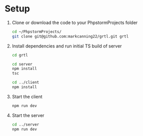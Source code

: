 # Setup

1. Clone or download the code to your PhpstormProjects folder
    ```sh
    cd ~/PhpstormProjects/
    git clone git@github.com:markcanning22/grtl.git grtl
    ```
2. Install dependencies and run initial TS build of server
    ```sh
   cd grtl

   cd server
   npm install
   tsc

   cd ../client
   npm install
   ```
3. Start the client
    ```sh
    npm run dev
    ```
4. Start the server
    ```sh
    cd ../server
    npm run dev
    ```